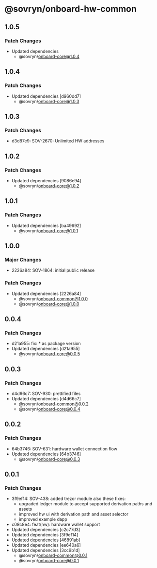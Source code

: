 # @sovryn/onboard-hw-common

## 1.0.5

### Patch Changes

- Updated dependencies
  - @sovryn/onboard-core@1.0.4

## 1.0.4

### Patch Changes

- Updated dependencies [d960dd7]
  - @sovryn/onboard-core@1.0.3

## 1.0.3

### Patch Changes

- d3d87e9: SOV-2670: Unlimited HW addresses

## 1.0.2

### Patch Changes

- Updated dependencies [9086e94]
  - @sovryn/onboard-core@1.0.2

## 1.0.1

### Patch Changes

- Updated dependencies [ba49692]
  - @sovryn/onboard-core@1.0.1

## 1.0.0

### Major Changes

- 2226a84: SOV-1864: initial public release

### Patch Changes

- Updated dependencies [2226a84]
  - @sovryn/onboard-common@1.0.0
  - @sovryn/onboard-core@1.0.0

## 0.0.4

### Patch Changes

- d21a955: fix: \* as package version
- Updated dependencies [d21a955]
  - @sovryn/onboard-core@0.0.5

## 0.0.3

### Patch Changes

- d4d66c7: SOV-930: prettified files
- Updated dependencies [d4d66c7]
  - @sovryn/onboard-common@0.0.2
  - @sovryn/onboard-core@0.0.4

## 0.0.2

### Patch Changes

- 64b3746: SOV-631: hardware wallet connection flow
- Updated dependencies [64b3746]
  - @sovryn/onboard-core@0.0.3

## 0.0.1

### Patch Changes

- 3f9ef14: SOV-438: added trezor module
  also these fixes:
  - upgraded ledger module to accept supported derivation paths and assets
  - improved hw ui with derivation path and asset selector
  - improved example dapp
- c08c8e4: feat(hw): hardware wallet support
- Updated dependencies [c2c77d3]
- Updated dependencies [3f9ef14]
- Updated dependencies [46891ab]
- Updated dependencies [ee640a6]
- Updated dependencies [3cc9b1d]
  - @sovryn/onboard-common@0.0.1
  - @sovryn/onboard-core@0.0.1
